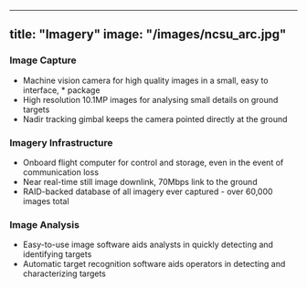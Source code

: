 
---
title: "Imagery"
image: "/images/ncsu_arc.jpg"
---

### Image Capture

* Machine vision camera for high quality images in a small, easy to interface, * package
* High resolution 10.1MP images for analysing small details on ground targets
* Nadir tracking gimbal keeps the camera pointed directly at the ground

### Imagery Infrastructure

* Onboard flight computer for control and storage, even in the event of communication loss
* Near real-time still image downlink, 70Mbps link to the ground
* RAID-backed database of all imagery ever captured - over 60,000 images total

### Image Analysis

* Easy-to-use image software aids analysts in quickly detecting and identifying targets
* Automatic target recognition software aids operators in detecting and characterizing targets

